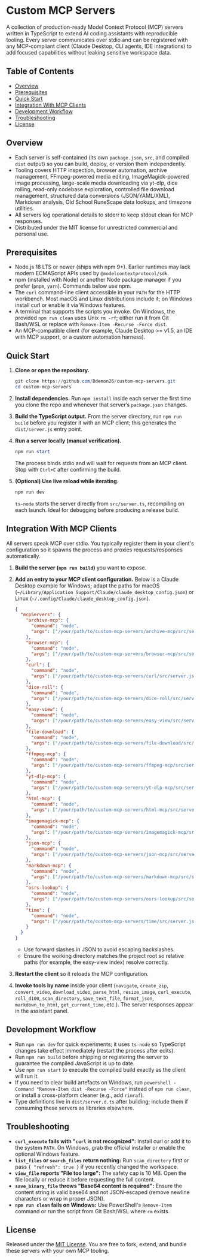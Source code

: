 # Custom MCP Servers

A collection of production-ready Model Context Protocol (MCP) servers written in TypeScript to extend AI coding assistants with reproducible tooling. Every server communicates over stdio and can be registered with any MCP-compliant client (Claude Desktop, CLI agents, IDE integrations) to add focused capabilities without leaking sensitive workspace data.

## Table of Contents
- [Overview](#overview)
- [Prerequisites](#prerequisites)
- [Quick Start](#quick-start)
- [Integration With MCP Clients](#integration-with-mcp-clients)
- [Development Workflow](#development-workflow)
- [Troubleshooting](#troubleshooting)
- [License](#license)

## Overview
- Each server is self-contained (its own `package.json`, `src`, and compiled `dist` output) so you can build, deploy, or version them independently.
- Tooling covers HTTP inspection, browser automation, archive management, FFmpeg-powered media editing, ImageMagick-powered image processing, large-scale media downloading via yt-dlp, dice rolling, read-only codebase exploration, controlled file download management, structured data conversions (JSON/YAML/XML), Markdown analysis, Old School RuneScape data lookups, and timezone utilities.
- All servers log operational details to stderr to keep stdout clean for MCP responses.
- Distributed under the MIT license for unrestricted commercial and personal use.


## Prerequisites
- Node.js 18 LTS or newer (ships with npm 9+). Earlier runtimes may lack modern ECMAScript APIs used by `@modelcontextprotocol/sdk`.
- npm (installed with Node) or another Node package manager if you prefer (`pnpm`, `yarn`). Commands below use npm.
- The `curl` command-line client accessible in your `PATH` for the HTTP workbench. Most macOS and Linux distributions include it; on Windows install curl or enable it via Windows features.
- A terminal that supports the scripts you invoke. On Windows, the provided `npm run clean` uses Unix `rm -rf`; either run it from Git Bash/WSL or replace with `Remove-Item -Recurse -Force dist`.
- An MCP-compatible client (for example, Claude Desktop >= v1.5, an IDE with MCP support, or a custom automation harness).

## Quick Start
1. **Clone or open the repository.**
   ```powershell
   git clone https://github.com/Ddemon26/custom-mcp-servers.git
   cd custom-mcp-servers
   ```

2. **Install dependencies.** Run `npm install` inside each server the first time you clone the repo and whenever that server’s `package.json` changes.

3. **Build the TypeScript output.** From the server directory, run `npm run build` before you register it with an MCP client; this generates the `dist/server.js` entry point.

4. **Run a server locally (manual verification).**
   ```powershell
   npm run start
   ```
   The process binds stdio and will wait for requests from an MCP client. Stop with `Ctrl+C` after confirming the build.

5. **(Optional) Use live reload while iterating.**
   ```powershell
   npm run dev
   ```
   `ts-node` starts the server directly from `src/server.ts`, recompiling on each launch. Ideal for debugging before producing a release build.

## Integration With MCP Clients
All servers speak MCP over stdio. You typically register them in your client's configuration so it spawns the process and proxies requests/responses automatically.

1. **Build the server (`npm run build`)** you want to expose.
2. **Add an entry to your MCP client configuration.** Below is a Claude Desktop example for Windows; adapt the paths for macOS (`~/Library/Application Support/Claude/claude_desktop_config.json`) or Linux (`~/.config/Claude/claude_desktop_config.json`).

   ```json
   {
     "mcpServers": {
       "archive-mcp": {
         "command": "node",
         "args": ["/your/path/to/custom-mcp-servers/archive-mcp/src/server.js"]
       },
       "browser-mcp": {
         "command": "node",
         "args": ["/your/path/to/custom-mcp-servers/browser-mcp/src/server.js"]
       },
       "curl": {
         "command": "node",
         "args": ["/your/path/to/custom-mcp-servers/curl/src/server.js"]
       },
       "dice-roll": {
         "command": "node",
         "args": ["/your/path/to/custom-mcp-servers/dice-roll/src/server.js"]
       },
       "easy-view": {
         "command": "node",
         "args": ["/your/path/to/custom-mcp-servers/easy-view/src/server.js"]
       },
       "file-download": {
         "command": "node",
         "args": ["/your/path/to/custom-mcp-servers/file-download/src/server.js"]
       },
       "ffmpeg-mcp": {
         "command": "node",
         "args": ["/your/path/to/custom-mcp-servers/ffmpeg-mcp/src/server.js"]
       },
       "yt-dlp-mcp": {
         "command": "node",
         "args": ["/your/path/to/custom-mcp-servers/yt-dlp-mcp/src/server.js"]
       },
       "html-mcp": {
         "command": "node",
         "args": ["/your/path/to/custom-mcp-servers/html-mcp/src/server.js"]
       },
       "imagemagick-mcp": {
         "command": "node",
         "args": ["/your/path/to/custom-mcp-servers/imagemagick-mcp/src/server.js"]
       },
       "json-mcp": {
         "command": "node",
         "args": ["/your/path/to/custom-mcp-servers/json-mcp/src/server.js"]
       },
       "markdown-mcp": {
         "command": "node",
         "args": ["/your/path/to/custom-mcp-servers/markdown-mcp/src/server.js"]
       },
       "osrs-lookup": {
         "command": "node",
         "args": ["/your/path/to/custom-mcp-servers/osrs-lookup/src/server.js"]
       },
       "time": {
         "command": "node",
         "args": ["/your/path/to/custom-mcp-servers/time/src/server.js"]
       }
     }
   }
   ```
   - Use forward slashes in JSON to avoid escaping backslashes.
   - Ensure the working directory matches the project root so relative paths (for example, the easy-view index) resolve correctly.
3. **Restart the client** so it reloads the MCP configuration.
4. **Invoke tools by name** inside your client (`navigate`, `create_zip`, `convert_video`, `download_video`, `parse_html`, `resize_image`, `curl_execute`, `roll_d100`, `scan_directory`, `save_text_file`, `format_json`, `markdown_to_html`, `get_current_time`, etc.). The server responses appear in the assistant panel.


## Development Workflow
- Run `npm run dev` for quick experiments; it uses `ts-node` so TypeScript changes take effect immediately (restart the process after edits).
- Run `npm run build` before shipping or registering the server to guarantee the compiled JavaScript is up to date.
- Use `npm run start` to execute the compiled build exactly as the client will run it.
- If you need to clear build artefacts on Windows, run `powershell -Command "Remove-Item dist -Recurse -Force"` instead of `npm run clean`, or install a cross-platform cleaner (e.g., add `rimraf`).
- Type definitions live in `dist/server.d.ts` after building; include them if consuming these servers as libraries elsewhere.

## Troubleshooting
- **`curl_execute` fails with "`curl` is not recognized":** Install curl or add it to the system `PATH`. On Windows, grab the official installer or enable the optional Windows feature.
- **`list_files` or `search_files` return nothing:** Run `scan_directory` first or pass `{ "refresh": true }` if you recently changed the workspace.
- **`view_file` reports "File too large":** The safety cap is 10 MB. Open the file locally or reduce it before requesting the full content.
- **`save_binary_file` throws "Base64 content is required":** Ensure the content string is valid base64 and not JSON-escaped (remove newline characters or wrap in proper JSON).
- **`npm run clean` fails on Windows:** Use PowerShell's `Remove-Item` command or run the script from Git Bash/WSL where `rm` exists.

## License
Released under the [MIT License](LICENSE). You are free to fork, extend, and bundle these servers with your own MCP tooling.
